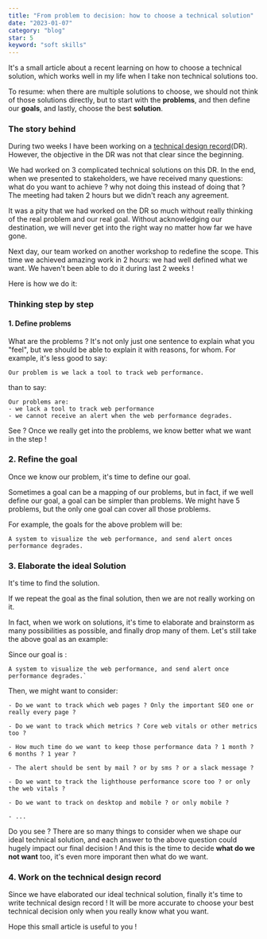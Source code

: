 ```yaml
---
title: "From problem to decision: how to choose a technical solution"
date: "2023-01-07"
category: "blog"
star: 5
keyword: "soft skills"
---
```


It's a small article about a recent learning on how to choose a technical solution, which works well in my life when I take non technical solutions too.

To resume: when there are multiple solutions to choose, we should not think of those solutions directly, but to start with the **problems**, and then define our **goals**, and lastly, choose the best **solution**. 

### The story behind 

During two weeks I have been working on a [technical design record](https://adr.github.io/)(DR). However, the objective in the DR was not that clear since the beginning.

We had worked on 3 complicated technical solutions on this DR. In the end, when we presented to stakeholders, we have received many questions: what do you want to achieve ? why not doing this instead of doing that ? The meeting had taken 2 hours but we didn't reach any agreement. 

It was a pity that we had worked on the DR so much without really thinking of the real problem and our real goal. Without acknowledging our destination, we will never get into the right way no matter how far we have gone.   

Next day, our team worked on another workshop to redefine the scope. This time we achieved amazing work in 2 hours: we had well defined what we want. We haven't been able to do it during last 2 weeks !

Here is how we do it:

### Thinking step by step

#### 1. Define problems

What are the problems ?
It's not only just one sentence to explain what you "feel", but we should be able to explain it with reasons, for whom.
For example, it's less good to say:

```
Our problem is we lack a tool to track web performance.
```

than to say:

```
Our problems are: 
- we lack a tool to track web performance
- we cannot receive an alert when the web performance degrades.
```

See ? Once we really get into the problems, we know better what we want in the step !

### 2. Refine the goal

Once we know our problem, it's time to define our goal.

Sometimes a goal can be a mapping of our problems, but in fact, if we well define our goal, a goal can be simpler than problems. We might have 5 problems, but the only one goal can cover all those problems.

For example, the goals for the above problem will be:

```
A system to visualize the web performance, and send alert onces performance degrades.
```

### 3. Elaborate the ideal Solution

It's time to find the solution.

If we repeat the goal as the final solution, then we are not really working on it.

In fact, when we work on solutions, it's time to elaborate and brainstorm as many possibilities as possible, and finally drop many of them. Let's still take the above goal as an example:

Since our goal is : 
```
A system to visualize the web performance, and send alert once performance degrades.`
```

Then, we might want to consider:

```
- Do we want to track which web pages ? Only the important SEO one or really every page ? 

- Do we want to track which metrics ? Core web vitals or other metrics too ?

- How much time do we want to keep those performance data ? 1 month ? 6 months ? 1 year ?

- The alert should be sent by mail ? or by sms ? or a slack message ?

- Do we want to track the lighthouse performance score too ? or only the web vitals ?

- Do we want to track on desktop and mobile ? or only mobile ?

- ...
```

Do you see ? There are so many things to consider when we shape our ideal technical solution, and each answer to the above question could hugely impact our final decision ! And this is the time to decide **what do we not want** too, it's even more imporant then what do we want.

### 4. Work on the technical design record

Since we have elaborated our ideal technical solution, finally it's time to write technical design record ! It will be more accurate to choose your best technical decision only when you really know what you want.


Hope this small article is useful to you !
